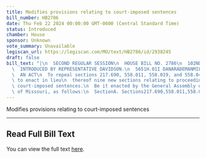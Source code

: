 ```yaml
---
title: Modifies provisions relating to court-imposed sentences
bill_number: HB2786
date: Thu Feb 22 2024 00:00:00 GMT-0600 (Central Standard Time)
status: Introduced
chamber: House
sponsor: Unknown
vote_summary: Unavailable
legiscan_url: https://legiscan.com/MO/text/HB2786/id/2938245
draft: false
bill_text: "|\n  SECOND REGULAR SESSION\n  HOUSE BILL NO. 2786\n  102ND GENERAL ASSEMBLY\n\
  \  INTRODUCED BY REPRESENTATIVE DAVIDSON.\n  5651H.01I DANARADEMANMILLER,ChiefClerk\n\
  \  AN ACT\n  To repeal sections 217.690, 558.011, 558.019, and 558.046, RSMo, and\
  \ to enact in lieu\n  thereof nine new sections relating to proceedings based on\
  \ court-imposed sentences.\n  Be it enacted by the General Assembly of the state\
  \ of Missouri, as follows:\n  SectionA. Sections217.690,558.011,558.019,and558.046,RSMo,arerepealedand"
---
```

Modifies provisions relating to court-imposed sentences

---

## Read Full Bill Text

You can view the full text [here](https://legiscan.com/MO/text/HB2786/id/2938245).
